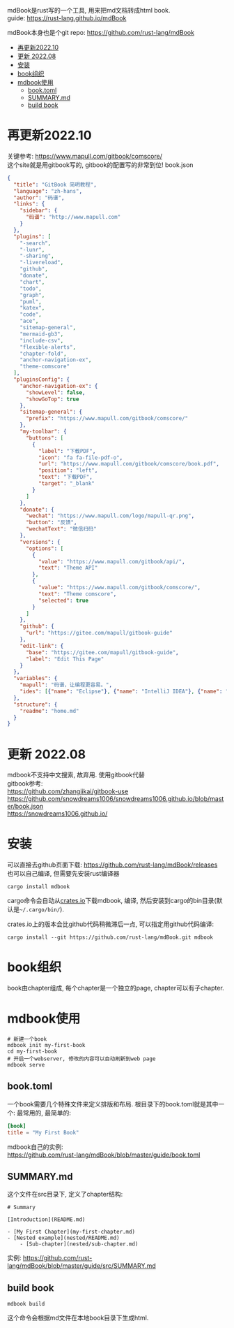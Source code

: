 mdBook是rust写的一个工具, 用来把md文档转成html book.  
guide: https://rust-lang.github.io/mdBook

mdBook本身也是个git repo: https://github.com/rust-lang/mdBook

- [再更新2022.10](#再更新202210)
- [更新 2022.08](#更新-202208)
- [安装](#安装)
- [book组织](#book组织)
- [mdbook使用](#mdbook使用)
  - [book.toml](#booktoml)
  - [SUMMARY.md](#summarymd)
  - [build book](#build-book)

# 再更新2022.10
关键参考: https://www.mapull.com/gitbook/comscore/  
这个site就是用gitbook写的, gitbook的配置写的非常到位!
book.json
```json
{
  "title": "GitBook 简明教程",
  "language": "zh-hans",
  "author": "码谱",
  "links": {
    "sidebar": {
      "码谱": "http://www.mapull.com"
    }
  },
  "plugins": [
    "-search",
    "-lunr",
    "-sharing",
    "-livereload",
    "github",
    "donate",
    "chart",
    "todo",
    "graph",
    "puml",
    "katex",
    "code",
    "ace",
    "sitemap-general",
    "mermaid-gb3",
    "include-csv",
    "flexible-alerts",
    "chapter-fold",
    "anchor-navigation-ex",
    "theme-comscore"
  ],
  "pluginsConfig": {
    "anchor-navigation-ex": {
      "showLevel": false,
      "showGoTop": true
    },
    "sitemap-general": {
      "prefix": "https://www.mapull.com/gitbook/comscore/"
    },
    "my-toolbar": {
      "buttons": [
        {
          "label": "下载PDF",
          "icon": "fa fa-file-pdf-o",
          "url": "https://www.mapull.com/gitbook/comscore/book.pdf",
          "position": "left",
          "text": "下载PDF",
          "target": "_blank"
        }
      ]
    },
    "donate": {
      "wechat": "https://www.mapull.com/logo/mapull-qr.png",
      "button": "反馈",
      "wechatText": "微信扫码"
    },
    "versions": {
      "options": [
        {
          "value": "https://www.mapull.com/gitbook/api/",
          "text": "Theme API"
        },
        {
          "value": "https://www.mapull.com/gitbook/comscore/",
          "text": "Theme comscore",
          "selected": true
        }
      ]
    },
    "github": {
      "url": "https://gitee.com/mapull/gitbook-guide"
    },
    "edit-link": {
      "base": "https://gitee.com/mapull/gitbook-guide",
      "label": "Edit This Page"
    }
  },
  "variables": {
    "mapull": "码谱，让编程更容易。",
    "ides": [{"name": "Eclipse"}, {"name": "IntelliJ IDEA"}, {"name": "Visual Studio Code"}]
  },
  "structure": {
    "readme": "home.md"
  }
}
```

# 更新 2022.08
mdbook不支持中文搜索, 故弃用. 使用gitbook代替  
gitbook参考:   
https://github.com/zhangjikai/gitbook-use  
https://github.com/snowdreams1006/snowdreams1006.github.io/blob/master/book.json  
https://snowdreams1006.github.io/

# 安装
可以直接去github页面下载: https://github.com/rust-lang/mdBook/releases  
也可以自己编译, 但需要先安装rust编译器
```
cargo install mdbook
```
cargo命令会自动从[crates.io](https://crates.io/)下载mdbook, 编译, 然后安装到cargo的bin目录(默认是`~/.cargo/bin/`).

crates.io上的版本会比github代码稍微滞后一点, 可以指定用github代码编译:
```
cargo install --git https://github.com/rust-lang/mdBook.git mdbook
```

# book组织
book由chapter组成, 每个chapter是一个独立的page, chapter可以有子chapter.

# mdbook使用
```shell
# 新建一个book
mdbook init my-first-book
cd my-first-book
# 开启一个webserver, 修改的内容可以自动刷新到web page
mdbook serve
```

## book.toml
一个book需要几个特殊文件来定义排版和布局. 根目录下的book.toml就是其中一个:
最常用的, 最简单的:
```toml
[book]
title = "My First Book"
```
mdbook自己的实例:  
https://github.com/rust-lang/mdBook/blob/master/guide/book.toml

## SUMMARY.md
这个文件在src目录下, 定义了chapter结构:
```
# Summary

[Introduction](README.md)

- [My First Chapter](my-first-chapter.md)
- [Nested example](nested/README.md)
    - [Sub-chapter](nested/sub-chapter.md)
```
实例:
https://github.com/rust-lang/mdBook/blob/master/guide/src/SUMMARY.md

## build book
```
mdbook build
```
这个命令会根据md文件在本地book目录下生成html.